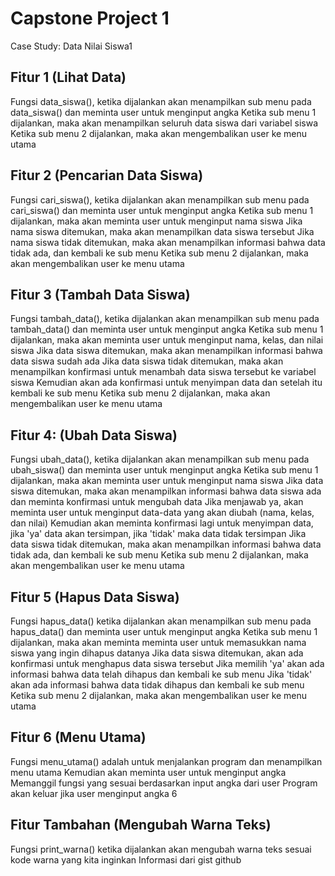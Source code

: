 # Capstone Project 1

Case Study: Data Nilai Siswa1

## Fitur 1 (Lihat Data)
Fungsi data_siswa(), ketika dijalankan akan menampilkan sub menu pada data_siswa() dan meminta user untuk menginput angka
Ketika sub menu 1 dijalankan, maka akan menampilkan seluruh data siswa dari variabel siswa
Ketika sub menu 2 dijalankan, maka akan mengembalikan user ke menu utama

## Fitur 2 (Pencarian Data Siswa)
Fungsi cari_siswa(), ketika dijalankan akan menampilkan sub menu pada cari_siswa() dan meminta user untuk menginput angka
Ketika sub menu 1 dijalankan, maka akan meminta user untuk menginput nama siswa
Jika nama siswa ditemukan, maka akan menampilkan data siswa tersebut
Jika nama siswa tidak ditemukan, maka akan menampilkan informasi bahwa data tidak ada, dan kembali ke sub menu
Ketika sub menu 2 dijalankan, maka akan mengembalikan user ke menu utama

## Fitur 3 (Tambah Data Siswa)
Fungsi tambah_data(), ketika dijalankan akan menampilkan sub menu pada tambah_data() dan meminta user untuk menginput angka
Ketika sub menu 1 dijalankan, maka akan meminta user untuk menginput nama, kelas, dan nilai siswa
Jika data siswa ditemukan, maka akan menampilkan informasi bahwa data siswa sudah ada
Jika data siswa tidak ditemukan, maka akan menampilkan konfirmasi untuk menambah data siswa tersebut ke variabel siswa
Kemudian akan ada konfirmasi untuk menyimpan data dan setelah itu kembali ke sub menu
Ketika sub menu 2 dijalankan, maka akan mengembalikan user ke menu utama

## Fitur 4: (Ubah Data Siswa)
Fungsi ubah_data(), ketika dijalankan akan menampilkan sub menu pada ubah_siswa() dan meminta user untuk menginput angka
Ketika sub menu 1 dijalankan, maka akan meminta user untuk menginput nama siswa
Jika data siswa ditemukan, maka akan menampilkan informasi bahwa data siswa ada dan meminta konfirmasi untuk mengubah data
Jika menjawab ya, akan meminta user untuk menginput data-data yang akan diubah (nama, kelas, dan nilai)
Kemudian akan meminta konfirmasi lagi untuk menyimpan data, jika 'ya' data akan tersimpan, jika 'tidak' maka data tidak tersimpan
Jika data siswa tidak ditemukan, maka akan menampilkan informasi bahwa data tidak ada, dan kembali ke sub menu
Ketika sub menu 2 dijalankan, maka akan mengembalikan user ke menu utama

## Fitur 5 (Hapus Data Siswa)
Fungsi hapus_data() ketika dijalankan akan menampilkan sub menu pada hapus_data() dan meminta user untuk menginput angka
Ketika sub menu 1 dijalankan, maka akan meminta meminta user untuk memasukkan nama siswa yang ingin dihapus datanya
Jika data siswa ditemukan, akan ada konfirmasi untuk menghapus data siswa tersebut
Jika memilih 'ya' akan ada informasi bahwa data telah dihapus dan kembali ke sub menu
Jika 'tidak' akan ada informasi bahwa data tidak dihapus dan kembali ke sub menu
Ketika sub menu 2 dijalankan, maka akan mengembalikan user ke menu utama

## Fitur 6 (Menu Utama)
Fungsi menu_utama() adalah untuk menjalankan program dan menampilkan menu utama
Kemudian akan meminta user untuk menginput angka
Memanggil fungsi yang sesuai berdasarkan input angka dari user
Program akan keluar jika user menginput angka 6

## Fitur Tambahan (Mengubah Warna Teks)
Fungsi print_warna() ketika dijalankan akan mengubah warna teks sesuai kode warna yang kita inginkan
Informasi dari gist github
